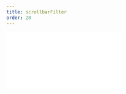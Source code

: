 ```yaml
---
title: scrollbarFilter
order: 20
---
```


<embed src="@/docs/manual/core/interaction/scrollbarFilter.zh.md"></embed>
